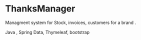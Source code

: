 # ThanksManager


Managment system for Stock, invoices, customers for a brand .

Java , Spring Data, Thymeleaf, bootstrap
